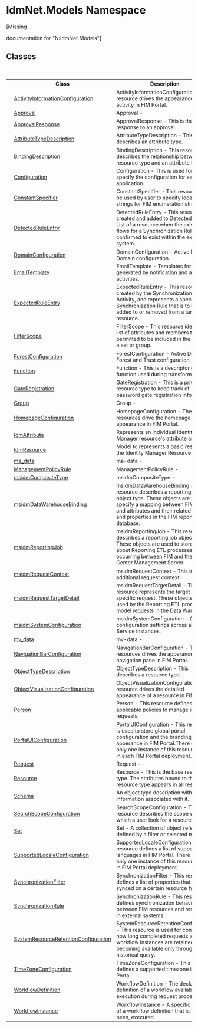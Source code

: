 # IdmNet.Models Namespace
 

\[Missing <summary> documentation for "N:IdmNet.Models"\]


## Classes
&nbsp;<table><tr><th></th><th>Class</th><th>Description</th></tr><tr><td>![Public class](media/pubclass.gif "Public class")</td><td><a href="T_IdmNet_Models_ActivityInformationConfiguration">ActivityInformationConfiguration</a></td><td>
ActivityInformationConfiguration - This resource drives the appearance of an activity in FIM Portal.</td></tr><tr><td>![Public class](media/pubclass.gif "Public class")</td><td><a href="T_IdmNet_Models_Approval">Approval</a></td><td>
Approval -</td></tr><tr><td>![Public class](media/pubclass.gif "Public class")</td><td><a href="T_IdmNet_Models_ApprovalResponse">ApprovalResponse</a></td><td>
ApprovalResponse - This is the response to an approval.</td></tr><tr><td>![Public class](media/pubclass.gif "Public class")</td><td><a href="T_IdmNet_Models_AttributeTypeDescription">AttributeTypeDescription</a></td><td>
AttributeTypeDescription - This describes an attribute type.</td></tr><tr><td>![Public class](media/pubclass.gif "Public class")</td><td><a href="T_IdmNet_Models_BindingDescription">BindingDescription</a></td><td>
BindingDescription - This resource describes the relationship between a resource type and an attribute type.</td></tr><tr><td>![Public class](media/pubclass.gif "Public class")</td><td><a href="T_IdmNet_Models_Configuration">Configuration</a></td><td>
Configuration - This is used for user to specify the configuration for each application.</td></tr><tr><td>![Public class](media/pubclass.gif "Public class")</td><td><a href="T_IdmNet_Models_ConstantSpecifier">ConstantSpecifier</a></td><td>
ConstantSpecifier - This resource can be used by user to specify localized strings for FIM enumeration strings.</td></tr><tr><td>![Public class](media/pubclass.gif "Public class")</td><td><a href="T_IdmNet_Models_DetectedRuleEntry">DetectedRuleEntry</a></td><td>
DetectedRuleEntry - This resources is created and added to Detected Rules List of a resource when the existence flows for a Synchronization Rule are confirmed to exist within the external system.</td></tr><tr><td>![Public class](media/pubclass.gif "Public class")</td><td><a href="T_IdmNet_Models_DomainConfiguration">DomainConfiguration</a></td><td>
DomainConfiguration - Active Directory Domain configuration.</td></tr><tr><td>![Public class](media/pubclass.gif "Public class")</td><td><a href="T_IdmNet_Models_EmailTemplate">EmailTemplate</a></td><td>
EmailTemplate - Templates for email generated by notification and approval activities.</td></tr><tr><td>![Public class](media/pubclass.gif "Public class")</td><td><a href="T_IdmNet_Models_ExpectedRuleEntry">ExpectedRuleEntry</a></td><td>
ExpectedRuleEntry - This resource is created by the Synchronization Rule Activity, and represents a specific Synchronization Rule that is to be added to or removed from a target resource.</td></tr><tr><td>![Public class](media/pubclass.gif "Public class")</td><td><a href="T_IdmNet_Models_FilterScope">FilterScope</a></td><td>
FilterScope - This resource identifies a list of attributes and members that are permitted to be included in the filter of a set or group.</td></tr><tr><td>![Public class](media/pubclass.gif "Public class")</td><td><a href="T_IdmNet_Models_ForestConfiguration">ForestConfiguration</a></td><td>
ForestConfiguration - Active Directory Forest and Trust configuration.</td></tr><tr><td>![Public class](media/pubclass.gif "Public class")</td><td><a href="T_IdmNet_Models_Function">Function</a></td><td>
Function - This is a descriptor of a function used during transformations.</td></tr><tr><td>![Public class](media/pubclass.gif "Public class")</td><td><a href="T_IdmNet_Models_GateRegistration">GateRegistration</a></td><td>
GateRegistration - This is a private resource type to keep track of password gate registration information.</td></tr><tr><td>![Public class](media/pubclass.gif "Public class")</td><td><a href="T_IdmNet_Models_Group">Group</a></td><td>
Group -</td></tr><tr><td>![Public class](media/pubclass.gif "Public class")</td><td><a href="T_IdmNet_Models_HomepageConfiguration">HomepageConfiguration</a></td><td>
HomepageConfiguration - These resources drive the homepage appearance in FIM Portal.</td></tr><tr><td>![Public class](media/pubclass.gif "Public class")</td><td><a href="T_IdmNet_Models_IdmAttribute">IdmAttribute</a></td><td>
Represents an individual Identity Manager resource's attribute and value</td></tr><tr><td>![Public class](media/pubclass.gif "Public class")</td><td><a href="T_IdmNet_Models_IdmResource">IdmResource</a></td><td>
Model to represents a basic resource in the Identity Manager Resource</td></tr><tr><td>![Public class](media/pubclass.gif "Public class")</td><td><a href="T_IdmNet_Models_ma_data">ma_data</a></td><td>
ma-data -</td></tr><tr><td>![Public class](media/pubclass.gif "Public class")</td><td><a href="T_IdmNet_Models_ManagementPolicyRule">ManagementPolicyRule</a></td><td>
ManagementPolicyRule -</td></tr><tr><td>![Public class](media/pubclass.gif "Public class")</td><td><a href="T_IdmNet_Models_msidmCompositeType">msidmCompositeType</a></td><td>
msidmCompositeType -</td></tr><tr><td>![Public class](media/pubclass.gif "Public class")</td><td><a href="T_IdmNet_Models_msidmDataWarehouseBinding">msidmDataWarehouseBinding</a></td><td>
msidmDataWarehouseBinding - This resource describes a reporting binding object type. These objects are used to specify a mapping between FIM objects and attributes and their related classes and properties in the FIM reporting database.</td></tr><tr><td>![Public class](media/pubclass.gif "Public class")</td><td><a href="T_IdmNet_Models_msidmReportingJob">msidmReportingJob</a></td><td>
msidmReportingJob - This resource describes a reporting job object type. These objects are used to store data about Reporting ETL processes that are occurring between FIM and the System Center Management Server.</td></tr><tr><td>![Public class](media/pubclass.gif "Public class")</td><td><a href="T_IdmNet_Models_msidmRequestContext">msidmRequestContext</a></td><td>
msidmRequestContext - This includes additional request context.</td></tr><tr><td>![Public class](media/pubclass.gif "Public class")</td><td><a href="T_IdmNet_Models_msidmRequestTargetDetail">msidmRequestTargetDetail</a></td><td>
msidmRequestTargetDetail - This resource represents the target of a specific request. These objects are used by the Reporting ETL process to model requests in the Data Warehouse.</td></tr><tr><td>![Public class](media/pubclass.gif "Public class")</td><td><a href="T_IdmNet_Models_msidmSystemConfiguration">msidmSystemConfiguration</a></td><td>
msidmSystemConfiguration - Common configuration settings across all FIM Service instances.</td></tr><tr><td>![Public class](media/pubclass.gif "Public class")</td><td><a href="T_IdmNet_Models_mv_data">mv_data</a></td><td>
mv-data -</td></tr><tr><td>![Public class](media/pubclass.gif "Public class")</td><td><a href="T_IdmNet_Models_NavigationBarConfiguration">NavigationBarConfiguration</a></td><td>
NavigationBarConfiguration - These resources drives the apperance of the navigation pane in FIM Portal.</td></tr><tr><td>![Public class](media/pubclass.gif "Public class")</td><td><a href="T_IdmNet_Models_ObjectTypeDescription">ObjectTypeDescription</a></td><td>
ObjectTypeDescription - This describes a resource type.</td></tr><tr><td>![Public class](media/pubclass.gif "Public class")</td><td><a href="T_IdmNet_Models_ObjectVisualizationConfiguration">ObjectVisualizationConfiguration</a></td><td>
ObjectVisualizationConfiguration - This resource drives the detailed appearance of a resource in FIM Portal.</td></tr><tr><td>![Public class](media/pubclass.gif "Public class")</td><td><a href="T_IdmNet_Models_Person">Person</a></td><td>
Person - This resource defines applicable policies to manage incoming requests.</td></tr><tr><td>![Public class](media/pubclass.gif "Public class")</td><td><a href="T_IdmNet_Models_PortalUIConfiguration">PortalUIConfiguration</a></td><td>
PortalUIConfiguration - This resource is used to store global portal configuration and the branding apperance in FIM Portal.There exists only one instance of this resource type in each FIM Portal deployment.</td></tr><tr><td>![Public class](media/pubclass.gif "Public class")</td><td><a href="T_IdmNet_Models_Request">Request</a></td><td>
Request -</td></tr><tr><td>![Public class](media/pubclass.gif "Public class")</td><td><a href="T_IdmNet_Models_Resource">Resource</a></td><td>
Resource - This is the base resource type. The attributes bound to this resource type appears in all resources.</td></tr><tr><td>![Public class](media/pubclass.gif "Public class")</td><td><a href="T_IdmNet_Models_Schema">Schema</a></td><td>
An object type description with Binding information associated with it.</td></tr><tr><td>![Public class](media/pubclass.gif "Public class")</td><td><a href="T_IdmNet_Models_SearchScopeConfiguration">SearchScopeConfiguration</a></td><td>
SearchScopeConfiguration - This resource describes the scope within which a user look for a resource.</td></tr><tr><td>![Public class](media/pubclass.gif "Public class")</td><td><a href="T_IdmNet_Models_Set">Set</a></td><td>
Set - A collection of object references defined by a filter or selected manually.</td></tr><tr><td>![Public class](media/pubclass.gif "Public class")</td><td><a href="T_IdmNet_Models_SupportedLocaleConfiguration">SupportedLocaleConfiguration</a></td><td>
SupportedLocaleConfiguration - This resource defines a list of supported languages in FIM Portal. There exists only one instance of this resource type in FIM Portal deployment.</td></tr><tr><td>![Public class](media/pubclass.gif "Public class")</td><td><a href="T_IdmNet_Models_SynchronizationFilter">SynchronizationFilter</a></td><td>
SynchronizationFilter - This resource defines a list of properties that can be synced on a certain resource type.</td></tr><tr><td>![Public class](media/pubclass.gif "Public class")</td><td><a href="T_IdmNet_Models_SynchronizationRule">SynchronizationRule</a></td><td>
SynchronizationRule - This resource defines synchronization behavior between FIM resources and resources in external systems.</td></tr><tr><td>![Public class](media/pubclass.gif "Public class")</td><td><a href="T_IdmNet_Models_SystemResourceRetentionConfiguration">SystemResourceRetentionConfiguration</a></td><td>
SystemResourceRetentionConfiguration - This resource is used for controlling how long completed requests and workflow instances are retained before becoming available only through historical query.</td></tr><tr><td>![Public class](media/pubclass.gif "Public class")</td><td><a href="T_IdmNet_Models_TimeZoneConfiguration">TimeZoneConfiguration</a></td><td>
TimeZoneConfiguration - This resource defines a supported timezone in FIM Portal.</td></tr><tr><td>![Public class](media/pubclass.gif "Public class")</td><td><a href="T_IdmNet_Models_WorkflowDefinition">WorkflowDefinition</a></td><td>
WorkflowDefinition - The declaritive definition of a workflow available for execution during request processing.</td></tr><tr><td>![Public class](media/pubclass.gif "Public class")</td><td><a href="T_IdmNet_Models_WorkflowInstance">WorkflowInstance</a></td><td>
WorkflowInstance - A specific instance of a workflow definition that is, or has been, executed.</td></tr></table>&nbsp;
